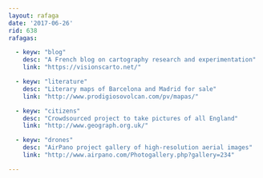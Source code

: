 ```yaml
---
layout: rafaga
date: '2017-06-26'
rid: 638
rafagas:

  - keyw: "blog"
    desc: "A French blog on cartography research and experimentation"
    link: "https://visionscarto.net/"

  - keyw: "literature"
    desc: "Literary maps of Barcelona and Madrid for sale"
    link: "http://www.prodigiosovolcan.com/pv/mapas/"

  - keyw: "citizens"
    desc: "Crowdsourced project to take pictures of all England"
    link: "http://www.geograph.org.uk/"

  - keyw: "drones"
    desc: "AirPano project gallery of high-resolution aerial images"
    link: "http://www.airpano.com/Photogallery.php?gallery=234"

---
```


